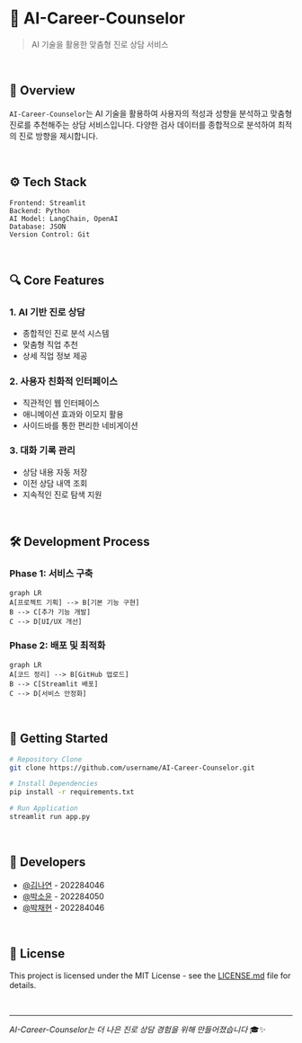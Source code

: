 # 🤖 AI-Career-Counselor
> AI 기술을 활용한 맞춤형 진로 상담 서비스

<br>

## 🎯 Overview
`AI-Career-Counselor`는 AI 기술을 활용하여 사용자의 적성과 성향을 분석하고 맞춤형 진로를 추천해주는 상담 서비스입니다. 다양한 검사 데이터를 종합적으로 분석하여 최적의 진로 방향을 제시합니다.

<br>

## ⚙️ Tech Stack
```
Frontend: Streamlit
Backend: Python
AI Model: LangChain, OpenAI
Database: JSON
Version Control: Git
```

<br>

## 🔍 Core Features

### 1. AI 기반 진로 상담
- 종합적인 진로 분석 시스템
- 맞춤형 직업 추천
- 상세 직업 정보 제공

### 2. 사용자 친화적 인터페이스
- 직관적인 웹 인터페이스
- 애니메이션 효과와 이모지 활용
- 사이드바를 통한 편리한 네비게이션

### 3. 대화 기록 관리
- 상담 내용 자동 저장
- 이전 상담 내역 조회
- 지속적인 진로 탐색 지원

<br>

## 🛠️ Development Process

### Phase 1: 서비스 구축
```mermaid
graph LR
A[프로젝트 기획] --> B[기본 기능 구현]
B --> C[추가 기능 개발]
C --> D[UI/UX 개선]
```

### Phase 2: 배포 및 최적화
```mermaid
graph LR
A[코드 정리] --> B[GitHub 업로드]
B --> C[Streamlit 배포]
C --> D[서비스 안정화]
```

<br>

## 🚀 Getting Started

```bash
# Repository Clone
git clone https://github.com/username/AI-Career-Counselor.git

# Install Dependencies
pip install -r requirements.txt

# Run Application
streamlit run app.py
```

<br>

## 👥 Developers
- [@김나연](https://github.com/username) - 202284046
- [@박소윤](https://github.com/username) - 202284050
- [@박채현](https://github.com/username) - 202284046

<br>

## 📜 License
This project is licensed under the MIT License - see the [LICENSE.md](LICENSE.md) file for details.

<br>

---
*AI-Career-Counselor는 더 나은 진로 상담 경험을 위해 만들어졌습니다* 🎓✨
